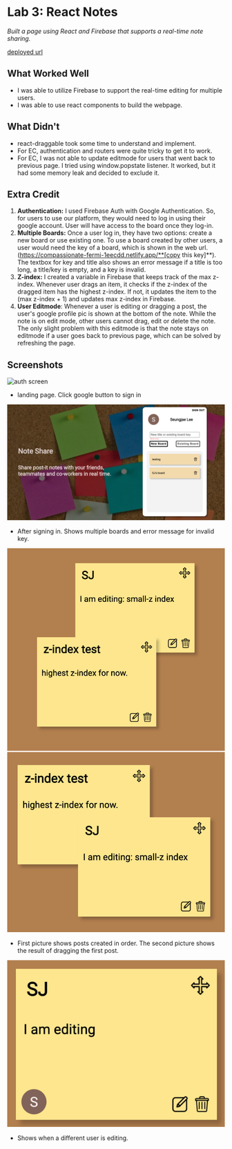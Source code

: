 # Lab 3: React Notes

*Built a page using React and Firebase that supports a real-time note sharing.*

[deployed url](https://compassionate-fermi-1eecdd.netlify.app/)


## What Worked Well
* I was able to utilize Firebase to support the real-time editing for multiple users.
* I was able to use react components to build the webpage.

## What Didn't
* react-draggable took some time to understand and implement.
* For EC, authentication and routers were quite tricky to get it to work.
* For EC, I was not able to update editmode for users that went back to previous page. I tried using window.popstate listener. It worked, but it had some memory leak and decided to exclude it. 

## Extra Credit
1. **Authentication:** I used Firebase Auth with Google Authentication. So, for users to use our platform, they would need to log in using their google account. User will have access to the board once they log-in. 
2. **Multiple Boards:** Once a user log in, they have two options: create a new board or use existing one. To use a board created by other users, a user would need the key of a board, which is shown in the web url. (https://compassionate-fermi-1eecdd.netlify.app/**[copy this key]**). The textbox for key and title also shows an error message if a title is too long, a title/key is empty, and a key is invalid.
3. **Z-index:** I created a variable in Firebase that keeps track of the max z-index. Whenever user drags an item, it checks if the z-index of the dragged item has the highest z-index. If not, it updates the item to the (max z-index + 1) and updates max z-index in Firebase.
4. **User Editmode**: Whenever a user is editing or dragging a post, the user's google profile pic is shown at the bottom of the note. While the note is on edit mode, other users cannot drag, edit or delete the note. The only slight problem with this editmode is that the note stays on editmode if a user goes back to previous page, which can be solved by refreshing the page. 

## Screenshots

![auth screen](/screenshots/auth.png)

* landing page. Click google button to sign in

![after sign in](/screenshots/multiple.png)

* After signing in. Shows multiple boards and error message for invalid key.

![before](/screenshots/zbefore.png)
![after](/screenshots/zafter.png)

* First picture shows posts created in order. The second picture shows the result of dragging the first post. 

![editmode](/screenshots/edit.png)

* Shows when a different user is editing.

